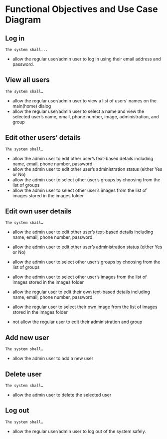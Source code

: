 # Functional Objectives and Use Case Diagram

## Log in
	The system shall...
- allow the regular user/admin user to log in using their email address and password.

## View all users
	The system shall…
- allow the regular user/admin user to view a list of users’ names on the main(home) dialog
- allow the regular user/admin user to select a name and view the selected user’s name, email, phone number, image, administration, and group

## Edit other users’ details
	The system shall…
- allow the admin user to edit other user’s text-based details including name, email, phone number, password
- allow the admin user to edit other user’s administration status (either Yes or No)
- allow the admin user to select other user’s groups by choosing from the list of groups
- allow the admin user to select other user’s images from the list of images stored in the images folder

## Edit own user details
	The system shall…
- allow the admin user to edit other user’s text-based details including name, email, phone number, password
- allow the admin user to edit other user’s administration status (either Yes or No)
- allow the admin user to select other user’s groups by choosing from the list of groups
- allow the admin user to select other user’s images from the list of images stored in the images folder

- allow the regular user to edit their own text-based details including name, email, phone number, password
- allow the regular user to select their own image from the list of images stored in the images folder
- not allow the regular user to edit their administration and group

## Add new user
	The system shall…
- allow the admin user to add a new user

## Delete user
	The system shall…
- allow the admin user to delete the selected user

## Log out
	The system shall…
- allow the regular user/admin user to log out of the system safely.
